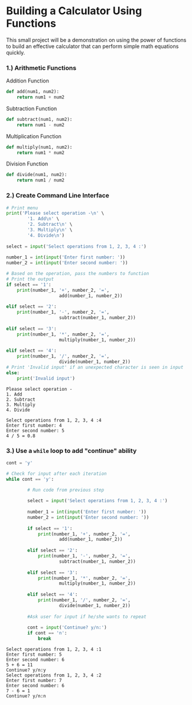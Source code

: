 # Building a Calculator Using Functions

This small project will be a demonstration on using the power of functions to build an effective calculator that can perform simple math equations quickly.

### 1.) Arithmetic Functions

Addition Function


```python
def add(num1, num2):
    return num1 + num2
```

Subtraction Function


```python
def subtract(num1, num2):
    return num1 - num2
```

Multiplication Function


```python
def multiply(num1, num2):
    return num1 * num2
```

Division Function


```python
def divide(num1, num2):
    return num1 / num2
```

### 2.) Create Command Line Interface


```python
# Print menu 
print('Please select operation -\n' \
        '1. Add\n' \
        '2. Subtract\n' \
        '3. Multiply\n' \
        '4. Divide\n')
 
select = input('Select operations from 1, 2, 3, 4 :')
 
number_1 = int(input('Enter first number: '))
number_2 = int(input('Enter second number: '))

# Based on the operation, pass the numbers to function
# Print the output
if select == '1':
    print(number_1, '+', number_2, '=',
                    add(number_1, number_2))
 
elif select == '2':
    print(number_1, '-', number_2, '=',
                    subtract(number_1, number_2))
 
elif select == '3':
    print(number_1, '*', number_2, '=',
                    multiply(number_1, number_2))
 
elif select == '4':
    print(number_1, '/', number_2, '=',
                    divide(number_1, number_2))
# Print 'Invalid input' if an unexpected character is seen in input
else:
    print('Invalid input')
```

    Please select operation -
    1. Add
    2. Subtract
    3. Multiply
    4. Divide
    
    Select operations from 1, 2, 3, 4 :4
    Enter first number: 4
    Enter second number: 5
    4 / 5 = 0.8


### 3.) Use a `while` loop to add "continue" ability


```python
cont = 'y'

# Check for input after each iteration
while cont == 'y':

        # Run code from previous step
        
        select = input('Select operations from 1, 2, 3, 4 :')
     
        number_1 = int(input('Enter first number: '))
        number_2 = int(input('Enter second number: '))
 
        if select == '1':
            print(number_1, '+', number_2, '=',
                    add(number_1, number_2))
 
        elif select == '2':
            print(number_1, '-', number_2, '=',
                    subtract(number_1, number_2))
 
        elif select == '3':
            print(number_1, '*', number_2, '=',
                    multiply(number_1, number_2))
 
        elif select == '4':
            print(number_1, '/', number_2, '=',
                    divide(number_1, number_2))
            
        #Ask user for input if he/she wants to repeat 
        
        cont = input('Continue? y/n:')
        if cont == 'n':
            break
```

    Select operations from 1, 2, 3, 4 :1
    Enter first number: 5
    Enter second number: 6
    5 + 6 = 11
    Continue? y/n:y
    Select operations from 1, 2, 3, 4 :2
    Enter first number: 7
    Enter second number: 6
    7 - 6 = 1
    Continue? y/n:n

